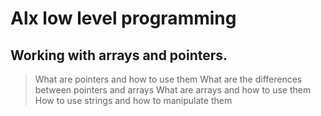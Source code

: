 # Alx low level programming

## Working with arrays and pointers.

> What are pointers and how to use them
> What are the differences between pointers and arrays
> What are arrays and how to use them
> How to use strings and how to manipulate them